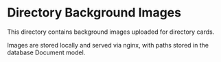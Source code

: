 # Directory Background Images

This directory contains background images uploaded for directory cards.

Images are stored locally and served via nginx, with paths stored in the database Document model.
